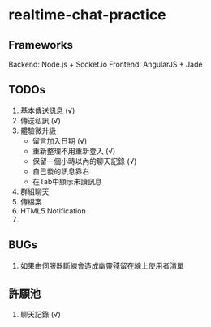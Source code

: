 # realtime-chat-practice

## Frameworks
Backend: Node.js + Socket.io
Frontend: AngularJS + Jade

## TODOs
1. 基本傳送訊息 (√)
2. 傳送私訊 (√)
3. 體驗微升級
    - 留言加入日期 (√)
    - 重新整理不用重新登入 (√)
    - 保留一個小時以內的聊天記錄 (√)
    - 自己發的訊息靠右
    - 在Tab中顯示未讀訊息
4. 群組聊天
5. 傳檔案
6. HTML5 Notification
7. 

## BUGs
1. 如果由伺服器斷線會造成幽靈殘留在線上使用者清單

## 許願池
1. 聊天記錄 (√)